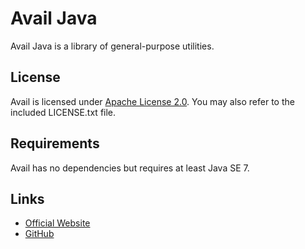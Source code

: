 # Avail Java

Avail Java is a library of general-purpose utilities.

## License

Avail is licensed under [Apache License 2.0](https://www.apache.org/licenses/LICENSE-2.0). You may also refer to the included LICENSE.txt file.

## Requirements

Avail has no dependencies but requires at least Java SE 7.

## Links

* [Official Website](https://frostphyr.com/avail/java/)
* [GitHub](https://github.com/Frostphyr/avail-java)